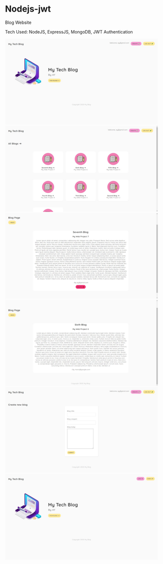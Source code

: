 # Nodejs-jwt

Blog Website

Tech Used: NodeJS, ExpressJS, MongoDB, JWT Authentication

<img src="https://github.com/AkshayKumarDhage/Nodejs-jwt/blob/master/node-jwt-app-pics/img1.jpg"></img>
<img src="https://github.com/AkshayKumarDhage/Nodejs-jwt/blob/master/node-jwt-app-pics/img2.jpg"></img>
<img src="https://github.com/AkshayKumarDhage/Nodejs-jwt/blob/master/node-jwt-app-pics/img3.jpg"></img>
<img src="https://github.com/AkshayKumarDhage/Nodejs-jwt/blob/master/node-jwt-app-pics/img4.jpg"></img>
<img src="https://github.com/AkshayKumarDhage/Nodejs-jwt/blob/master/node-jwt-app-pics/img5.jpg"></img>
<img src="https://github.com/AkshayKumarDhage/Nodejs-jwt/blob/master/node-jwt-app-pics/img6.jpg"></img>

